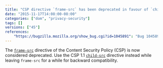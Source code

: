 ```yaml
---
title: "CSP directive `frame-src` has been deprecated in favour of `child-src`"
date: "2015-11-17T14:08:00-08:00"
categories: ["dom", "privacy-security"]
tags: []
versions: ["45"]
references:
    "https://bugzilla.mozilla.org/show_bug.cgi?id=1045891": "Bug 1045891 - Implement CSP 1.1 child-src directive"
---
```

The [`frame-src`](https://developer.mozilla.org/en-US/docs/Web/Security/CSP/CSP_policy_directives#frame-src) directive of the Content Security Policy (CSP) is now considered deprecated. Use the CSP 1.1 [`child-src`](https://developer.mozilla.org/en-US/docs/Web/Security/CSP/CSP_policy_directives#child-src) directive instead while leaving `frame-src` for a while for backward compatibility.

